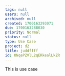 ```yaml
---
tags: null
users: null
archived: null
created: 1700163293071
due: 1700163288030
priority: Normal
status: null
type: Use Case
project: d2
title: juddffff
id: ONqePZVlL2qERkealLkZR
---
```

<!-- GENERATED WITH GITDOWN; DO NOT CHANGE -->

This is use case